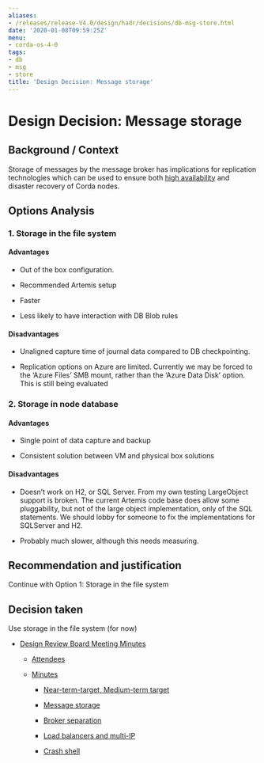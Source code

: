 ```yaml
---
aliases:
- /releases/release-V4.0/design/hadr/decisions/db-msg-store.html
date: '2020-01-08T09:59:25Z'
menu:
- corda-os-4-0
tags:
- db
- msg
- store
title: 'Design Decision: Message storage'
---
```



# Design Decision: Message storage


## Background / Context

Storage of messages by the message broker has implications for replication technologies which can be used to ensure both
                [high availability](../design.md) and disaster recovery of Corda nodes.


## Options Analysis


### 1. Storage in the file system


#### Advantages


* Out of the box configuration.


* Recommended Artemis setup


* Faster


* Less likely to have interaction with DB Blob rules



#### Disadvantages


* Unaligned capture time of journal data compared to DB checkpointing.


* Replication options on Azure are limited. Currently we may be forced to the ‘Azure Files’ SMB mount, rather than the ‘Azure Data Disk’ option. This is still being evaluated



### 2. Storage in node database


#### Advantages


* Single point of data capture and backup


* Consistent solution between VM and physical box solutions



#### Disadvantages


* Doesn’t work on H2, or SQL Server. From my own testing LargeObject support is broken. The current Artemis code base does allow some pluggability, but not of the large object implementation, only of the SQL statements. We should lobby for someone to fix the implementations for SQLServer and H2.


* Probably much slower, although this needs measuring.



## Recommendation and justification

Continue with Option 1: Storage in the file system


## Decision taken

Use storage in the file system (for now)


* [Design Review Board Meeting Minutes](drb-meeting-20171116.md)
    * [Attendees](drb-meeting-20171116.md#attendees)

    * [Minutes](drb-meeting-20171116.md#minutes)
        * [Near-term-target, Medium-term target](drb-meeting-20171116.md#near-term-target-medium-term-target)

        * [Message storage](drb-meeting-20171116.md#id1)

        * [Broker separation](drb-meeting-20171116.md#id2)

        * [Load balancers and multi-IP](drb-meeting-20171116.md#id3)

        * [Crash shell](drb-meeting-20171116.md#id4)





